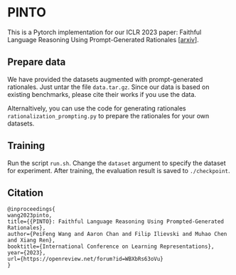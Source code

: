 # PINTO  
This is a Pytorch implementation for our ICLR 2023 paper: 
Faithful Language Reasoning Using Prompt-Generated Rationales [[arxiv](https://arxiv.org/abs/2211.01562)].

## Prepare data

We have provided the datasets augmented with prompt-generated rationales. Just untar the file `data.tar.gz`. Since our data is based on existing benchmarks, please cite their works if you use the data.

Alternaltively, you can use the code for generating rationales `rationalization_prompting.py` to prepare the rationales for your own datasets. 

## Training
Run the script `run.sh`. Change the `dataset` argument to specify the dataset for experiment. After training, the evaluation result is saved to `./checkpoint`.

## Citation
```
@inproceedings{
wang2023pinto,
title={{PINTO}: Faithful Language Reasoning Using Prompted-Generated Rationales},
author={PeiFeng Wang and Aaron Chan and Filip Ilievski and Muhao Chen and Xiang Ren},
booktitle={International Conference on Learning Representations},
year={2023},
url={https://openreview.net/forum?id=WBXbRs63oVu}
}
```
